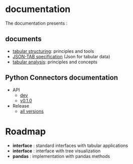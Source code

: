 # documentation

The documentation presents :

## documents

- [tabular structuring](https://github.com/loco-philippe/tab-dataset/tree/main/docs/tabular_structuring.pdf): principles and tools
- [JSON-TAB specification](https://github.com/loco-philippe/NTV/blob/main/documentation/JSON-TAB-standard.pdf) (Json for tabular data)
- [tabular analysis](https://github.com/loco-philippe/tab-analysis/tree/main/docs/tabular_analysis.pdf): principles and concepts

## Python Connectors documentation

- API
  - [dev](https://loco-philippe.github.io/tab-dataset/tab_dataset.html)
  - [v0.1.0](https://loco-philippe.github.io/tab-dataset/v0.1.0/tab_dataset.html)
- Release
  - [all versions](https://github.com/loco-philippe/tab-dataset/tree/main/docs/release.rst)
 
# Roadmap

- **interface** : standard interfaces with tabular applications
- **interface** : interface with tree visualization
- **pandas**    : implementation with pandas methods
